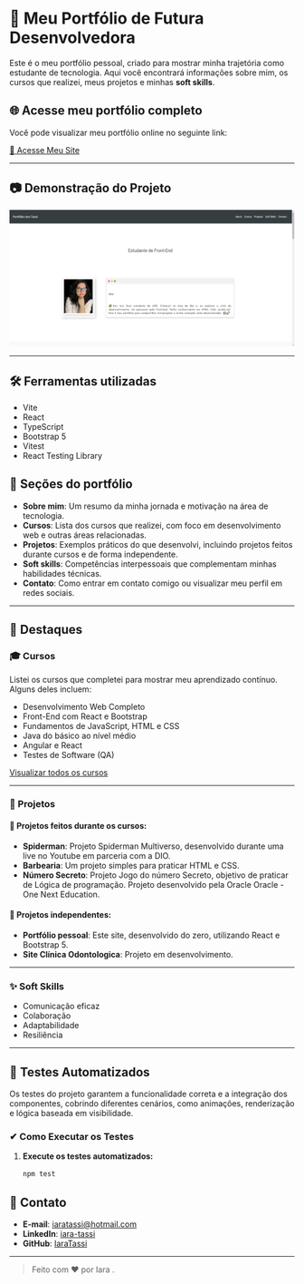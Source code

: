 # 🌟 Meu Portfólio de Futura Desenvolvedora

Este é o meu portfólio pessoal, criado para mostrar minha trajetória como estudante de tecnologia. Aqui você encontrará informações sobre mim, os cursos que realizei, meus projetos e minhas **soft skills**.

## 🌐 Acesse meu portfólio completo
Você pode visualizar meu portfólio online no seguinte link:

[🔗 Acesse Meu Site](https://new-portfolio-iara-tassi.vercel.app/)

--- 

## 📷 Demonstração do Projeto

![Portfólio Iara Tassi](src/assets/portfolio-iaraTassi.png)

---

## 🛠 Ferramentas utilizadas

- Vite
- React
- TypeScript
- Bootstrap 5
- Vitest
- React Testing Library

## 📌 Seções do portfólio

- **Sobre mim**: Um resumo da minha jornada e motivação na área de tecnologia.
- **Cursos**: Lista dos cursos que realizei, com foco em desenvolvimento web e outras áreas relacionadas.
- **Projetos**: Exemplos práticos do que desenvolvi, incluindo projetos feitos durante cursos e de forma independente.
- **Soft skills**: Competências interpessoais que complementam minhas habilidades técnicas.
- **Contato**: Como entrar em contato comigo ou visualizar meu perfil em redes sociais.

---

## 🚀 Destaques

### 🎓 Cursos

Listei os cursos que completei para mostrar meu aprendizado contínuo. Alguns deles incluem:

- Desenvolvimento Web Completo
- Front-End com React e Bootstrap
- Fundamentos de JavaScript, HTML e CSS
- Java do básico ao nível médio
- Angular e React
- Testes de Software (QA)

[Visualizar todos os cursos](#)

---

### 📂 Projetos

#### 📝 Projetos feitos durante os cursos:

- **Spiderman**: Projeto Spiderman Multiverso, desenvolvido durante uma live no Youtube em parceria com a DIO.
- **Barbearia**: Um projeto simples para praticar HTML e CSS.
- **Número Secreto**: Projeto Jogo do número Secreto, objetivo de praticar de Lógica de programação. Projeto desenvolvido pela Oracle Oracle - One Next Education.

#### 🌟 Projetos independentes:

- **Portfólio pessoal**: Este site, desenvolvido do zero, utilizando React e Bootstrap 5.
- **Site Clínica Odontologica**: Projeto em desenvolvimento.

---

### ✨ Soft Skills

- Comunicação eficaz
- Colaboração
- Adaptabilidade
- Resiliência

---

## 🧪 Testes Automatizados

Os testes do projeto garantem a funcionalidade correta e a integração dos componentes, cobrindo diferentes cenários, como animações, renderização e lógica baseada em visibilidade.

### ✔ Como Executar os Testes

1. **Execute os testes automatizados:**
   ```bash
   npm test
   ```

## 📧 Contato

- **E-mail**: [iaratassi@hotmail.com](mailto:iaratassi@hotmail.com)
- **LinkedIn**: [iara-tassi](https://www.linkedin.com/in/iara-tassi-b1879182/)
- **GitHub**: [IaraTassi](https://github.com/IaraTassi)

---

> Feito com ❤️ por Iara .

```

```
